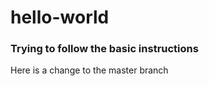 # hello-world
<h3>Trying to follow the basic instructions</h3>
<p>Here is a change to the master branch</p>
